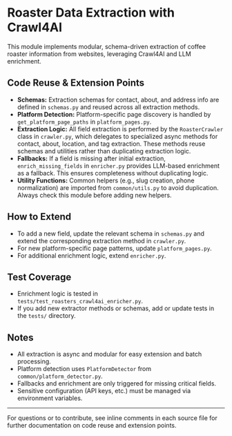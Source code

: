 # Roaster Data Extraction with Crawl4AI

This module implements modular, schema-driven extraction of coffee roaster information from websites, leveraging Crawl4AI and LLM enrichment.

## Code Reuse & Extension Points

- **Schemas:** Extraction schemas for contact, about, and address info are defined in `schemas.py` and reused across all extraction methods.
- **Platform Detection:** Platform-specific page discovery is handled by `get_platform_page_paths` in `platform_pages.py`.
- **Extraction Logic:** All field extraction is performed by the `RoasterCrawler` class in `crawler.py`, which delegates to specialized async methods for contact, about, location, and tag extraction. These methods reuse schemas and utilities rather than duplicating extraction logic.
- **Fallbacks:** If a field is missing after initial extraction, `enrich_missing_fields` in `enricher.py` provides LLM-based enrichment as a fallback. This ensures completeness without duplicating logic.
- **Utility Functions:** Common helpers (e.g., slug creation, phone normalization) are imported from `common/utils.py` to avoid duplication. Always check this module before adding new helpers.

## How to Extend
- To add a new field, update the relevant schema in `schemas.py` and extend the corresponding extraction method in `crawler.py`.
- For new platform-specific page patterns, update `platform_pages.py`.
- For additional enrichment logic, extend `enricher.py`.

## Test Coverage
- Enrichment logic is tested in `tests/test_roasters_crawl4ai_enricher.py`.
- If you add new extractor methods or schemas, add or update tests in the `tests/` directory.

## Notes
- All extraction is async and modular for easy extension and batch processing.
- Platform detection uses `PlatformDetector` from `common/platform_detector.py`.
- Fallbacks and enrichment are only triggered for missing critical fields.
- Sensitive configuration (API keys, etc.) must be managed via environment variables.

---

For questions or to contribute, see inline comments in each source file for further documentation on code reuse and extension points.
